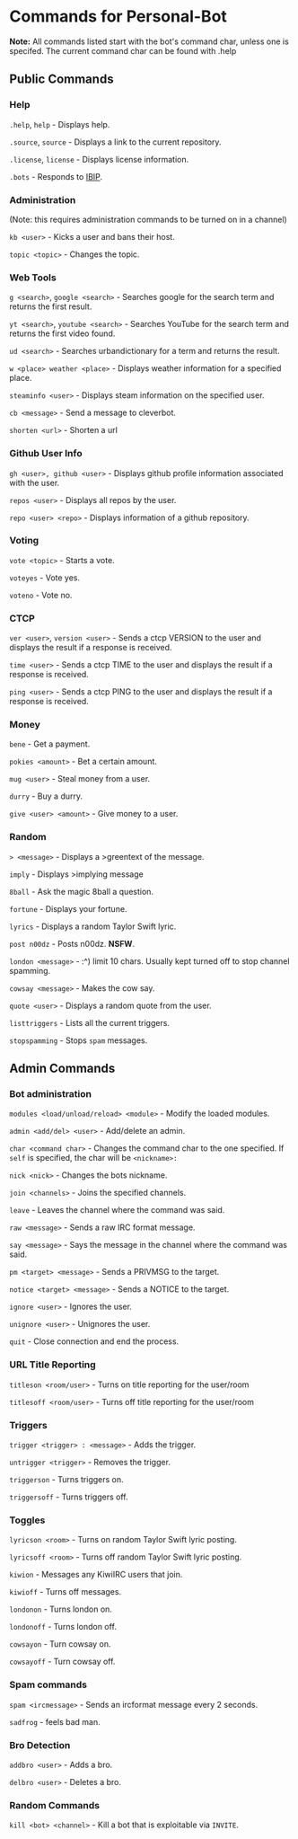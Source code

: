 # Commands for Personal-Bot

**Note:** All commands listed start with the bot's command char, unless one is specifed. 
The current command char can be found with .help

## Public Commands

### Help

`.help`, `help` - Displays help.

`.source`, `source` - Displays a link to the current repository.

`.license`, `license` - Displays license information.

`.bots` - Responds to [IBIP](https://github.com/Teknikode/IBIP).

### Administration

(Note: this requires administration commands to be turned on in a channel)

`kb <user>` - Kicks a user and bans their host.

`topic <topic>` - Changes the topic.

### Web Tools
 
`g <search>`, `google <search>` - Searches google for the search term and returns the first result.

`yt <search>`, `youtube <search>` - Searches YouTube for the search term and returns the first video found. 

`ud <search>` - Searches urbandictionary for a term and returns the result.

`w <place> weather <place>` - Displays weather information for a specified place.

`steaminfo <user>` - Displays steam information on the specified user.

`cb <message>` - Send a message to cleverbot.

`shorten <url>` - Shorten a url

### Github User Info

`gh <user>, github <user>` - Displays github profile information associated with the user.

`repos <user>` - Displays all repos by the user.

`repo <user> <repo>` - Displays information of a github repository.

### Voting

`vote <topic>` - Starts a vote. 

`voteyes` - Vote yes.

`voteno` - Vote no.

### CTCP

`ver <user>`, `version <user>` - Sends a ctcp VERSION to the user and displays the result if a response is received.

`time <user>` - Sends a ctcp TIME to the user and displays the result if a response is received.

`ping <user>` - Sends a ctcp PING to the user and displays the result if a response is received.

### Money

`bene` - Get a payment.

`pokies <amount>` - Bet a certain amount.

`mug <user>` - Steal money from a user.

`durry` - Buy a durry.

`give <user> <amount>` - Give money to a user.

### Random

`> <message>` - Displays a >greentext of the message.

`imply` - Displays >implying message

`8ball` - Ask the magic 8ball a question.

`fortune` - Displays your fortune.

`lyrics` - Displays a random Taylor Swift lyric.

`post n00dz` - Posts n00dz. **NSFW**.

`london <message>` - :^) limit 10 chars. Usually kept turned off to stop channel spamming.

`cowsay <message>` - Makes the cow say.

`quote <user>` - Displays a random quote from the user.

`listtriggers` - Lists all the current triggers.

`stopspamming` - Stops `spam` messages.

## Admin Commands

### Bot administration

`modules <load/unload/reload> <module>` - Modify the loaded modules.

`admin <add/del> <user>` - Add/delete an admin.

`char <command char>` - Changes the command char to the one specified. If `self` is specified, the char will be `<nickname>: `

`nick <nick>` - Changes the bots nickname.

`join <channels>` - Joins the specified channels.

`leave` - Leaves the channel where the command was said.

`raw <message>` - Sends a raw IRC format message.

`say <message>` - Says the message in the channel where the command was said.

`pm <target> <message>` - Sends a PRIVMSG to the target.

`notice <target> <message>` - Sends a NOTICE to the target.

`ignore <user>` - Ignores the user.

`unignore <user>` - Unignores the user.

`quit` - Close connection and end the process.

### URL Title Reporting

`titleson <room/user>` - Turns on title reporting for the user/room

`titlesoff <room/user>` - Turns off title reporting for the user/room

### Triggers

`trigger <trigger> : <message>` - Adds the trigger.

`untrigger <trigger>` - Removes the trigger.

`triggerson` - Turns triggers on.

`triggersoff` - Turns triggers off.

### Toggles

`lyricson <room>` - Turns on random Taylor Swift lyric posting.

`lyricsoff <room>` - Turns off random Taylor Swift lyric posting.

`kiwion` - Messages any KiwiIRC users that join.

`kiwioff` - Turns off messages.

`londonon` - Turns london on.

`londonoff` - Turns london off.

`cowsayon` - Turn cowsay on.

`cowsayoff` - Turn cowsay off.

### Spam commands

`spam <ircmessage>` - Sends an ircformat message every 2 seconds.

`sadfrog` - feels bad man.

### Bro Detection

`addbro <user>` - Adds a bro.

`delbro <user>` - Deletes a bro.

### Random Commands

`kill <bot> <channel>` - Kill a bot that is exploitable via `INVITE`.
